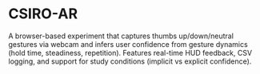 # CSIRO-AR
A browser-based experiment that captures thumbs up/down/neutral gestures via webcam and infers user confidence from gesture dynamics (hold time, steadiness, repetition). Features real-time HUD feedback, CSV logging, and support for study conditions (implicit vs explicit confidence).
